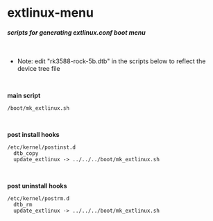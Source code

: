 # extlinux-menu
#### *scripts for generating extlinux.conf boot menu*

<br/>


* Note: edit "rk3588-rock-5b.dtb" in the scripts below to reflect the device tree file

<br/>


**main script**
```
/boot/mk_extlinux.sh
```

<br/>


**post install hooks**
```
/etc/kernel/postinst.d
  dtb_copy
  update_extlinux -> ../../../boot/mk_extlinux.sh
```

<br/>


**post uninstall hooks**
```
/etc/kernel/postrm.d
  dtb_rm
  update_extlinux -> ../../../boot/mk_extlinux.sh
```

<br/>
